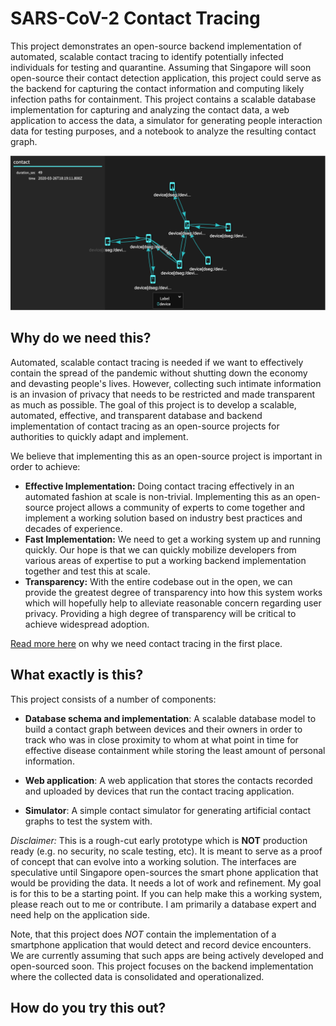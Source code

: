 # SARS-CoV-2 Contact Tracing

This project demonstrates an open-source backend implementation of automated, scalable contact tracing to identify potentially infected individuals for testing and quarantine.
Assuming that Singapore will soon open-source their contact detection application, this project could serve as the backend for capturing the contact information and computing
likely infection paths for containment. This project contains a scalable database implementation for capturing and analyzing the contact data, a web application to access the data,
a simulator for generating people interaction data for testing purposes, and a notebook to analyze the resulting contact graph.

![Device Contact Graph](/docs/images/device_graph.png?raw=true)

## Why do we need this?

Automated, scalable contact tracing is needed if we want to effectively contain the spread of the pandemic without shutting down the economy and devasting people's lives.
However, collecting such intimate information is an invasion of privacy that needs to be restricted and made transparent as much as possible. The goal of this project is to develop
a scalable, automated, effective, and transparent database and backend implementation of contact tracing as an open-source projects for authorities to quickly adapt and implement.

We believe that implementing this as an open-source project is important in order to achieve:

- **Effective Implementation:** Doing contact tracing effectively in an automated fashion at scale is non-trivial. Implementing this as an open-source project allows a community of
experts to come together and implement a working solution based on industry best practices and decades of experience.
- **Fast Implementation:** We need to get a working system up and running quickly. Our hope is that we can quickly mobilize developers from various areas of expertise to put a 
working backend implementation together and test this at scale.
- **Transparency:** With the entire codebase out in the open, we can provide the greatest degree of transparency into how this system works which will hopefully help to alleviate
reasonable concern regarding user privacy. Providing a high degree of transparency will be critical to achieve widespread adoption.

[Read more here](docs/why-contact-tracing.md) on why we need contact tracing in the first place.

## What exactly is this?

This project consists of a number of components:

- **Database schema and implementation**: A scalable database model to build a contact graph between devices and their owners in order to track who was in close proximity to whom at what point in time for
effective disease containment while storing the least amount of personal information.

- **Web application**: A web application that stores the contacts recorded and uploaded by devices that run the contact tracing application.

- **Simulator**: A simple contact simulator for generating artificial contact graphs to test the system with.

*Disclaimer:* This is a rough-cut early prototype which is **NOT** production ready (e.g. no security, no scale testing, etc). 
It is meant to serve as a proof of concept that can evolve into a working solution. The interfaces are speculative until Singapore open-sources the smart phone application that would be providing the data.
It needs a lot of work and refinement. My goal is for this to be a starting point.
If you can help make this a working system, please reach out to me or contribute. I am primarily a database expert and need help on the application side. 

Note, that this project does *NOT* contain the implementation of a smartphone application that would detect and record device encounters. We are currently assuming that such apps are being actively developed
and open-sourced soon. This project focuses on the backend implementation where the collected data is consolidated and operationalized. 

## How do you try this out?

